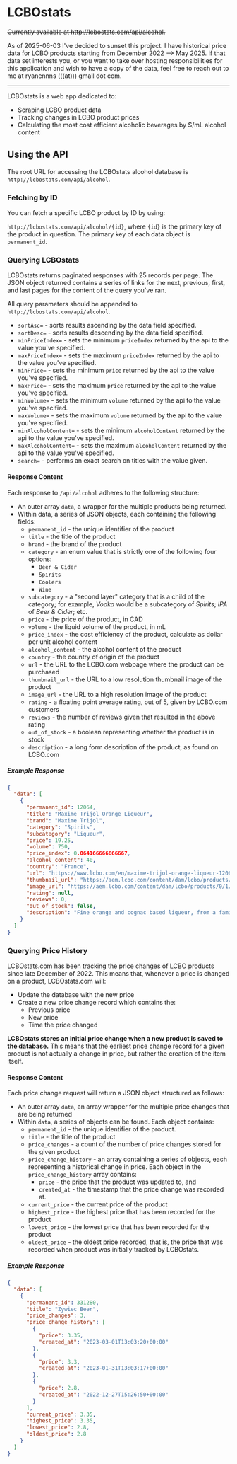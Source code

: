 # LCBOstats

~~Currently available at http://lcbostats.com/api/alcohol.~~

As of 2025-06-03 I've decided to sunset this project. I have historical price data for LCBO products starting
from December 2022 --> May 2025. If that data set interests you, or you want to take over hosting responsibilities
for this application and wish to have a copy of the data, feel free to reach out to me at ryanennns (((at))) gmail dot com.

<hr/>

LCBOstats is a web app dedicated to:

- Scraping LCBO product data
- Tracking changes in LCBO product prices
- Calculating the most cost efficient alcoholic beverages by $/mL alcohol content

## Using the API

The root URL for accessing the LCBOstats alcohol database is `http://lcbostats.com/api/alcohol`.

### Fetching by ID

You can fetch a specific LCBO product by ID by using:

`http://lcbostats.com/api/alcohol/{id}`, where `{id}` is the primary key of
the product in question. The primary key of each data object is `permanent_id`.

### Querying LCBOstats

LCBOstats returns paginated responses with 25 records per page. The JSON object returned
contains a series of links for the next, previous, first, and last pages for the content
of the query you've ran.

All query parameters should be appended to `http://lcbostats.com/api/alcohol`.

- `sortAsc=` - sorts results ascending by the data field specified.
- `sortDesc=` - sorts results descending by the data field specified.
- `minPriceIndex=` - sets the minimum `priceIndex` returned by the api to the value
  you've specified.
- `maxPriceIndex=` - sets the maximum `priceIndex` returned by the api to the value
  you've specified.
- `minPrice=` - sets the minimum `price` returned by the api to the value
  you've specified.
- `maxPrice=` - sets the maximum `price` returned by the api to the value
  you've specified.
- `minVolume=`  - sets the minimum `volume` returned by the api to the value
  you've specified.
- `maxVolume=`  - sets the maximum `volume` returned by the api to the value
  you've specified.
- `minAlcoholContent=` - sets the minimum `alcoholContent` returned by the api
  to the value you've specified.
- `maxAlcoholContent=` - sets the maximum `alcoholContent` returned by the api
  to the value you've specified.
- `search=` - performs an exact search on titles with the value given.

#### Response Content

Each response to `/api/alcohol` adheres to the following structure:

- An outer array `data`, a wrapper for the multiple products being returned.
- WIthin data, a series of JSON objects, each containing the following fields:
    - `permanent_id` - the unique identifier of the product
    - `title` - the title of the product
    - `brand` - the brand of the product
    - `category` - an enum value that is strictly one of the following four options:
        - `Beer & Cider`
        - `Spirits`
        - `Coolers`
        - `Wine`
    - `subcategory` - a "second layer" category that is a child of the category; for
      example, *Vodka* would be a subcategory of *Spirits*; *IPA* of *Beer & Cider*; etc.
    - `price` - the price of the product, in CAD
    - `volume` - the liquid volume of the product, in mL
    - `price_index` - the cost efficiency of the product, calculate as dollar per unit alcohol content
    - `alcohol_content` - the alcohol content of the product
    - `country` - the country of origin of the product
    - `url` - the URL to the LCBO.com webpage where the product can be purchased
    - `thumbnail_url` - the URL to a low resolution thumbnail image of the product
    - `image_url` - the URL to a high resolution image of the product
    - `rating` - a floating point average rating, out of 5, given by LCBO.com customers
    - `reviews` - the number of reviews given that resulted in the above rating
    - `out_of_stock` - a boolean representing whether the product is in stock
    - `description` - a long form description of the product, as found on LCBO.com

##### Example Response

```json
{
  "data": [
    {
      "permanent_id": 12064,
      "title": "Maxime Trijol Orange Liqueur",
      "brand": "Maxime Trijol",
      "category": "Spirits",
      "subcategory": "Liqueur",
      "price": 19.25,
      "volume": 750,
      "price_index": 0.064166666666667,
      "alcohol_content": 40,
      "country": "France",
      "url": "https://www.lcbo.com/en/maxime-trijol-orange-liqueur-12064",
      "thumbnail_url": "https://aem.lcbo.com/content/dam/lcbo/products/0/1/2/0/012064.jpg.thumb.319.319.png",
      "image_url": "https://aem.lcbo.com/content/dam/lcbo/products/0/1/2/0/012064.jpg.thumb.1280.1280.png",
      "rating": null,
      "reviews": 0,
      "out_of_stock": false,
      "description": "Fine orange and cognac based liqueur, from a family-run firm that was founded in 1859. Quite perfumed with upfront aromas and flavours of orange, followed by notes of light spice, vanilla and bergamot tea. The palate is sweet and rounded with intense flavours of orange and spice. Serve chilled, on ice or use in a cocktail."
    }
  ]
}
```

### Querying Price History

LCBOstats.com has been tracking the price changes of LCBO products since late December
of 2022. This means that, whenever a price is changed on a product, LCBOstats.com will:

- Update the database with the new price
- Create a new price change record which contains the:
    - Previous price
    - New price
    - Time the price changed

**LCBOstats stores an initial price change when a new product is saved to the database.**
This means that the earliest price change record for a given product is not actually a
change in price, but rather the creation of the item itself.

#### Response Content

Each price change request will return a JSON object structured as follows:

- An outer array `data`, an array wrapper for the multiple price changes that are being
  returned
- Within `data`, a series of objects can be found. Each object contains:
    - `permanent_id` - the unique identifier of the product.
    - `title` - the title of the product
    - `price_changes` - a count of the number of price changes stored for the given product
    - `price_change_history` - an array containing a series of objects, each representing
      a historical change in price. Each object in the `price_change_history` array contains:
        - `price` - the price that the product was updated to, and
        - `created_at` - the timestamp that the price change was recorded at.
    - `current_price` - the current price of the product
    - `highest_price` - the highest price that has been recorded for the product
    - `lowest_price` - the lowest price that has been recorded for the product
    - `oldest_price` - the oldest price recorded, that is, the price that was recorded when
      product was initially tracked by LCBOstats.

##### Example Response

```JSON
{
  "data": [
    {
      "permanent_id": 331280,
      "title": "Zywiec Beer",
      "price_changes": 3,
      "price_change_history": [
        {
          "price": 3.35,
          "created_at": "2023-03-01T13:03:20+00:00"
        },
        {
          "price": 3.3,
          "created_at": "2023-01-31T13:03:17+00:00"
        },
        {
          "price": 2.8,
          "created_at": "2022-12-27T15:26:50+00:00"
        }
      ],
      "current_price": 3.35,
      "highest_price": 3.35,
      "lowest_price": 2.8,
      "oldest_price": 2.8
    }
  ]
}
```
